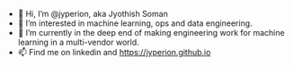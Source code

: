 - 👋 Hi, I’m @jyperion, aka Jyothish Soman
- 👀 I’m interested in machine learning, ops and data engineering.
- 🌱 I’m currently in the deep end of making engineering work for machine learning in a multi-vendor world.  
- 📫 Find me on linkedin and https://jyperion.github.io


<!---
jyperion/jyperion is a ✨ special ✨ repository because its `README.md` (this file) appears on your GitHub profile.
You can click the Preview link to take a look at your changes.
--->
